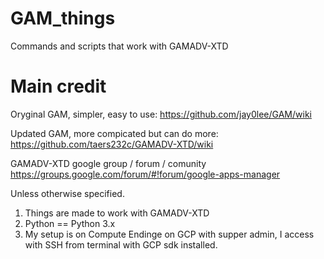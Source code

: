 # GAM_things
Commands and scripts that work with GAMADV-XTD

# Main credit

Oryginal GAM, simpler, easy to use:
https://github.com/jay0lee/GAM/wiki

Updated GAM, more compicated but can do more:
https://github.com/taers232c/GAMADV-XTD/wiki

GAMADV-XTD google group / forum / comunity
https://groups.google.com/forum/#!forum/google-apps-manager

Unless otherwise specified.
1. Things are made to work with GAMADV-XTD
2. Python == Python 3.x
3. My setup is on Compute Endinge on GCP with supper admin, I access with SSH from terminal with GCP sdk installed.
